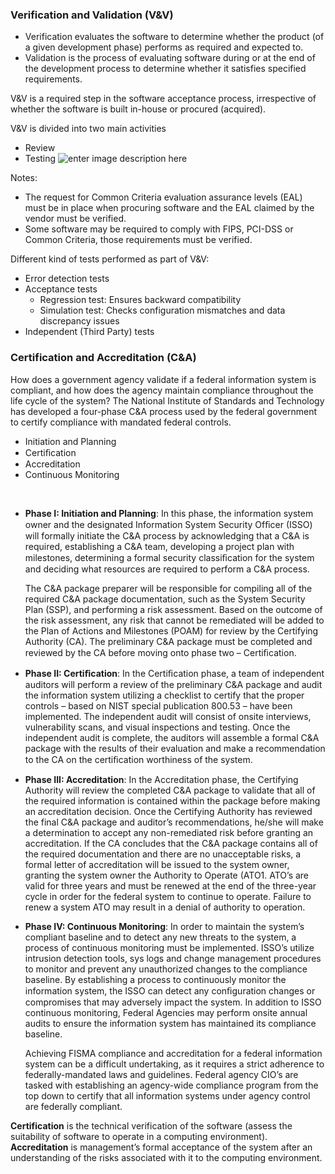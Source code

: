 ### Verification and Validation (V&V)
- Verification evaluates the software to determine whether the product (of a given development phase) performs as required and expected to.
- Validation is the process of evaluating software during or at the end of the development process to determine whether it satisfies specified requirements.

V&V is a required step in the software acceptance process, irrespective of whether the software is built in-house or procured (acquired).

V&V is divided into two main activities 
- Review 
- Testing
![enter image description here](https://lh3.googleusercontent.com/cyWPtivhDEBkgWDSIf2dm5wDXdz9zZ9SlqgmvQYdMQzJyeuHmw2elbjf8WU1N7mRmAwzTHbvY9w8lA)

Notes:
- The request for Common Criteria evaluation assurance levels (EAL) must be in place when procuring software and the EAL claimed by the vendor must be verified.
- Some software may be required to comply with FIPS, PCI-DSS or Common Criteria, those requirements must be verified.

Different kind of tests performed as part of V&V:
- Error detection tests
- Acceptance tests 
	- Regression test: Ensures backward compatibility
	- Simulation test: Checks configuration mismatches and data discrepancy issues
- Independent (Third Party) tests

### Certification and Accreditation (C&A)
How does a government agency validate if a federal information system is compliant, and how does the agency maintain compliance throughout the life cycle of the system? The National Institute of Standards and Technology has developed a four-phase C&A process used by the federal government to certify compliance with mandated federal controls.

-   Initiation and Planning
-   Certiﬁcation
-   Accreditation
-   Continuous Monitoring

<br>

- **Phase I: Initiation and Planning**: In this phase, the information system owner and the designated Information System Security Ofﬁcer (ISSO) will formally initiate the C&A process by acknowledging that a C&A is required, establishing a C&A team, developing a project plan with milestones, determining a formal security classiﬁcation for the system and deciding what resources are required to perform a C&A process. 

	The C&A package preparer will be responsible for compiling all of the required C&A package documentation, such as the System Security Plan (SSP), and performing a risk assessment. Based on the outcome of the risk assessment, any risk that cannot be remediated will be added to the Plan of Actions and Milestones (POAM) for review by the Certifying Authority (CA). The preliminary C&A package must be completed and reviewed by the CA before moving onto phase two – Certiﬁcation.

- **Phase II: Certiﬁcation**: In the Certiﬁcation phase, a team of independent auditors will perform a review of the preliminary C&A package and audit the information system utilizing a checklist to certify that the proper controls – based on NIST special publication 800.53 – have been implemented. The independent audit will consist of onsite interviews, vulnerability scans, and visual inspections and testing. Once the independent audit is complete, the auditors will assemble a formal C&A package with the results of their evaluation and make a recommendation to the CA on the certiﬁcation worthiness of the system.

- **Phase III: Accreditation**: In the Accreditation phase, the Certifying Authority will review the completed C&A package to validate that all of the required information is contained within the package before making an accreditation decision. Once the Certifying Authority has reviewed the final C&A package and auditor’s recommendations, he/she will make a determination to accept any non-remediated risk before granting an accreditation. If the CA concludes that the C&A package contains all of the required documentation and there are no unacceptable risks, a formal letter of accreditation will be issued to the system owner, granting the system owner the Authority to Operate (ATO1. ATO’s are valid for three years and must be renewed at the end of the three-year cycle in order for the federal system to continue to operate. Failure to renew a system ATO may result in a denial of authority to operation.

- **Phase IV: Continuous Monitoring**: In order to maintain the system’s compliant baseline and to detect any new threats to the system, a process of continuous monitoring must be implemented. ISSO’s utilize intrusion detection tools, sys logs and change management procedures to monitor and prevent any unauthorized changes to the compliance baseline. By establishing a process to continuously monitor the information system, the ISSO can detect any conﬁguration changes or compromises that may adversely impact the system. In addition to ISSO continuous monitoring, Federal Agencies may perform onsite annual audits to ensure the information system has maintained its compliance baseline.

	Achieving FISMA compliance and accreditation for a federal information system can be a difficult undertaking, as it requires a strict adherence to federally-mandated laws and guidelines. Federal agency CIO’s are tasked with establishing an agency-wide compliance program from the top down to certify that all information systems under agency control are federally compliant.


**Certification** is the technical verification of the software (assess the suitability of software to operate in a computing environment).  
**Accreditation** is management’s formal acceptance of the system after an understanding of the risks associated with it to the computing environment.


<!--stackedit_data:
eyJoaXN0b3J5IjpbMTMwNDkyMjE2LDgxMTc4NTY3MywxNjk0Mj
kyMjcwLDE2NzUyNTU0MzIsLTEzNjA5MDc5NDQsLTY2MDkzMzA5
NCwtMzcwNjk3NjUzLC05OTE2NDUzMjgsLTc5MzE1ODAyMywtMj
A5ODg0ODEwOSwtNDQ3NTcxMjc5XX0=
-->